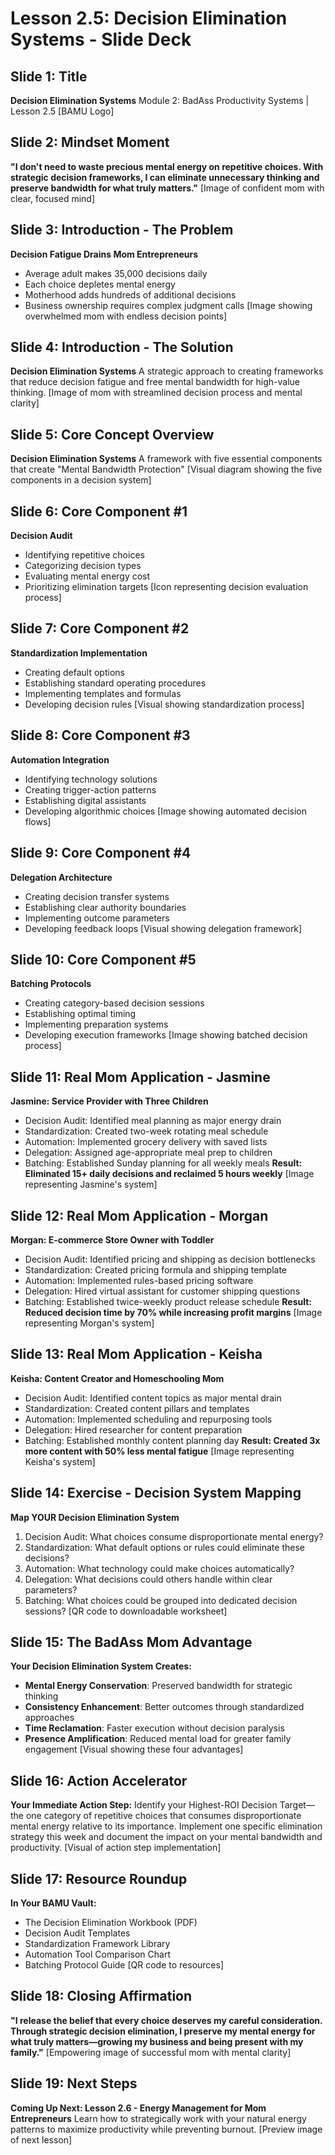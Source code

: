 # Lesson 2.5: Decision Elimination Systems - Slide Deck

## Slide 1: Title
**Decision Elimination Systems**
Module 2: BadAss Productivity Systems | Lesson 2.5
[BAMU Logo]

## Slide 2: Mindset Moment
**"I don't need to waste precious mental energy on repetitive choices. With strategic decision frameworks, I can eliminate unnecessary thinking and preserve bandwidth for what truly matters."**
[Image of confident mom with clear, focused mind]

## Slide 3: Introduction - The Problem
**Decision Fatigue Drains Mom Entrepreneurs**
- Average adult makes 35,000 decisions daily
- Each choice depletes mental energy
- Motherhood adds hundreds of additional decisions
- Business ownership requires complex judgment calls
[Image showing overwhelmed mom with endless decision points]

## Slide 4: Introduction - The Solution
**Decision Elimination Systems**
A strategic approach to creating frameworks that reduce decision fatigue and free mental bandwidth for high-value thinking.
[Image of mom with streamlined decision process and mental clarity]

## Slide 5: Core Concept Overview
**Decision Elimination Systems**
A framework with five essential components that create "Mental Bandwidth Protection"
[Visual diagram showing the five components in a decision system]

## Slide 6: Core Component #1
**Decision Audit**
- Identifying repetitive choices
- Categorizing decision types
- Evaluating mental energy cost
- Prioritizing elimination targets
[Icon representing decision evaluation process]

## Slide 7: Core Component #2
**Standardization Implementation**
- Creating default options
- Establishing standard operating procedures
- Implementing templates and formulas
- Developing decision rules
[Visual showing standardization process]

## Slide 8: Core Component #3
**Automation Integration**
- Identifying technology solutions
- Creating trigger-action patterns
- Establishing digital assistants
- Developing algorithmic choices
[Image showing automated decision flows]

## Slide 9: Core Component #4
**Delegation Architecture**
- Creating decision transfer systems
- Establishing clear authority boundaries
- Implementing outcome parameters
- Developing feedback loops
[Visual showing delegation framework]

## Slide 10: Core Component #5
**Batching Protocols**
- Creating category-based decision sessions
- Establishing optimal timing
- Implementing preparation systems
- Developing execution frameworks
[Image showing batched decision process]

## Slide 11: Real Mom Application - Jasmine
**Jasmine: Service Provider with Three Children**
- Decision Audit: Identified meal planning as major energy drain
- Standardization: Created two-week rotating meal schedule
- Automation: Implemented grocery delivery with saved lists
- Delegation: Assigned age-appropriate meal prep to children
- Batching: Established Sunday planning for all weekly meals
**Result: Eliminated 15+ daily decisions and reclaimed 5 hours weekly**
[Image representing Jasmine's system]

## Slide 12: Real Mom Application - Morgan
**Morgan: E-commerce Store Owner with Toddler**
- Decision Audit: Identified pricing and shipping as decision bottlenecks
- Standardization: Created pricing formula and shipping template
- Automation: Implemented rules-based pricing software
- Delegation: Hired virtual assistant for customer shipping questions
- Batching: Established twice-weekly product release schedule
**Result: Reduced decision time by 70% while increasing profit margins**
[Image representing Morgan's system]

## Slide 13: Real Mom Application - Keisha
**Keisha: Content Creator and Homeschooling Mom**
- Decision Audit: Identified content topics as major mental drain
- Standardization: Created content pillars and templates
- Automation: Implemented scheduling and repurposing tools
- Delegation: Hired researcher for content preparation
- Batching: Established monthly content planning day
**Result: Created 3x more content with 50% less mental fatigue**
[Image representing Keisha's system]

## Slide 14: Exercise - Decision System Mapping
**Map YOUR Decision Elimination System**
1. Decision Audit: What choices consume disproportionate mental energy?
2. Standardization: What default options or rules could eliminate these decisions?
3. Automation: What technology could make choices automatically?
4. Delegation: What decisions could others handle within clear parameters?
5. Batching: What choices could be grouped into dedicated decision sessions?
[QR code to downloadable worksheet]

## Slide 15: The BadAss Mom Advantage
**Your Decision Elimination System Creates:**
- **Mental Energy Conservation**: Preserved bandwidth for strategic thinking
- **Consistency Enhancement**: Better outcomes through standardized approaches
- **Time Reclamation**: Faster execution without decision paralysis
- **Presence Amplification**: Reduced mental load for greater family engagement
[Visual showing these four advantages]

## Slide 16: Action Accelerator
**Your Immediate Action Step:**
Identify your Highest-ROI Decision Target—the one category of repetitive choices that consumes disproportionate mental energy relative to its importance.
Implement one specific elimination strategy this week and document the impact on your mental bandwidth and productivity.
[Visual of action step implementation]

## Slide 17: Resource Roundup
**In Your BAMU Vault:**
- The Decision Elimination Workbook (PDF)
- Decision Audit Templates
- Standardization Framework Library
- Automation Tool Comparison Chart
- Batching Protocol Guide
[QR code to resources]

## Slide 18: Closing Affirmation
**"I release the belief that every choice deserves my careful consideration. Through strategic decision elimination, I preserve my mental energy for what truly matters—growing my business and being present with my family."**
[Empowering image of successful mom with mental clarity]

## Slide 19: Next Steps
**Coming Up Next: Lesson 2.6 - Energy Management for Mom Entrepreneurs**
Learn how to strategically work with your natural energy patterns to maximize productivity while preventing burnout.
[Preview image of next lesson]
